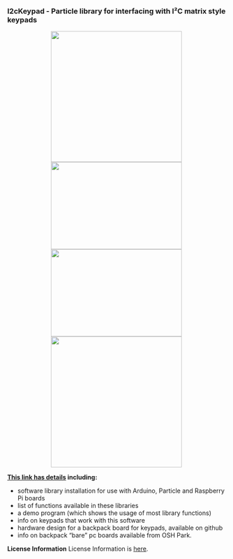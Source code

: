 
### I2cKeypad - Particle library for interfacing with I²C matrix style keypads

<div style="text-align: center;">
<div style="display: inline-block; margin-right: 5px;">
<a href="https://www.dcity.org/dcity/wp-content/uploads/i2c-keypad-with-blackboard.jpg"><img src="https://www.dcity.org/dcity/wp-content/uploads/i2c-keypad-with-blackboard-600x400.jpg" alt="" width="300" height=“200" class="alignnone size-medium wp-image-517" /></a>
</div>
<div style="display: inline-block; margin-right: 5px;">
<a href="https://www.dcity.org/dcity/wp-content/uploads/i2c-keypad-misc-keypads.jpg"><img src="https://www.dcity.org/dcity/wp-content/uploads/i2c-keypad-misc-keypads-600x400.jpg" alt="" width="300" height="200" class="alignnone size-medium wp-image-517" /></a>
</div>
<div style="display: inline-block; margin-right: 5px;">
<a href="https://www.dcity.org/dcity/wp-content/uploads/i2c-keypad-with-keypad.jpg"><img src="https://www.dcity.org/dcity/wp-content/uploads/i2c-keypad-with-keypad-600x400.jpg" alt="" width="300" height="200" class="alignnone size-medium wp-image-517" /></a>
</div>
<div style="display: inline-block; margin-right: 5px;">
<a href="https://www.dcity.org/dcity/wp-content/uploads/i2c-keypad.jpg"><img src="https://www.dcity.org/dcity/wp-content/uploads/i2c-keypad-600x400.jpg" alt="" width="300" height=“200" class="alignnone size-medium wp-image-517" /></a>
</div>
</div>




**[This link has details](https://dcity.org/portfolio/i2c-keypad-library/) including:**
* software library installation for use with Arduino, Particle and Raspberry Pi boards
* list of functions available in these libraries
* a demo program (which shows the usage of most library functions)
* info on keypads that work with this software
* hardware design for a backpack board for keypads, available on github
* info on backpack “bare” pc boards available from OSH Park.

**License Information**
License Information is [here](https://www.dcity.org/license-information/).
